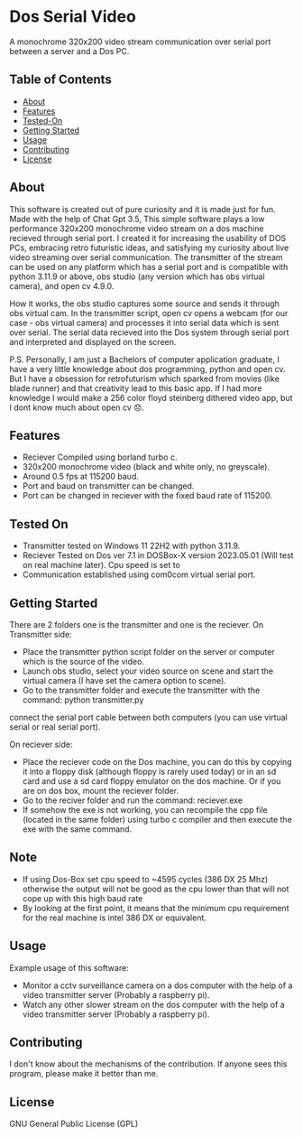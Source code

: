 # Dos Serial Video

A monochrome 320x200 video stream communication over serial port between a server and a Dos PC.

## Table of Contents

- [About](#about)
- [Features](#features)
- [Tested-On](#Tested-On)
- [Getting Started](#getting-started)
- [Usage](#usage)
- [Contributing](#contributing)
- [License](#license)

## About

This software is created out of pure curiosity and it is made just for fun. Made with the help of Chat Gpt 3.5, This simple software plays a low performance 320x200 monochrome video stream on a dos machine recieved through serial port. I created it for increasing the usability of DOS PCs, embracing retro futuristic ideas, and satisfying my curiosity about live video streaming over serial communication. The transmitter of the stream can be used on any platform which has a serial port and is compatible with python 3.11.9 or above, obs studio (any version which has obs virtual camera), and open cv 4.9.0.

How it works, the obs studio captures some source and sends it through obs virtual cam. In the transmitter script, open cv opens a webcam (for our case - obs virtual camera) and processes it into serial data which is sent over serial. The serial data recieved into the Dos system through serial port and interpreted and displayed on the screen.

P.S. 
Personally, I am just a Bachelors of computer application graduate, I have a very little knowledge about dos programming, python and open cv. But I have a obsession for retrofuturism which sparked from movies (like blade runner) and that creativity lead to this basic app. If I had more knowledge I would make a 256 color floyd steinberg dithered video app, but I dont know much about open cv 😞.

## Features
- Reciever Compiled using borland turbo c.
- 320x200 monochrome video (black and white only, no greyscale).
- Around 0.5 fps at 115200 baud.
- Port and baud on transmitter can be changed.
- Port can be changed in reciever with the fixed baud rate of 115200.

## Tested On

- Transmitter tested on Windows 11 22H2 with python 3.11.9.
- Reciever Tested on Dos ver 7.1 in DOSBox-X version 2023.05.01 (Will test on real machine later). Cpu speed is set to 
- Communication established using com0com virtual serial port.

## Getting Started

There are 2 folders one is the transmitter and one is the reciever. 
On Transmitter side:
- Place the transmitter python script folder on the server or computer which is the source of the video.
- Launch obs studio, select your video source on scene and start the virtual camera (I have set the camera option to scene).
- Go to the transmitter folder and execute the transmitter with the command: python transmitter.py

connect the serial port cable between both computers (you can use virtual serial or real serial port).

On reciever side:
- Place the reciever code on the Dos machine, you can do this by copying it into a floppy disk (although floppy is rarely used today) or in an sd card and use a sd card floppy emulator on the dos machine. Or if you are on dos box, mount the reciever folder.
- Go to the reciver folder and run the command: reciever.exe
- If somehow the exe is not working, you can recompile the cpp file (located in the same folder) using turbo c compiler and then execute the exe with the same command.

## Note
- If using Dos-Box set cpu speed to ~4595 cycles (386 DX 25 Mhz) otherwise the output will not be good as the cpu lower than that will not cope up with this high baud rate
- By looking at the first point, it means that the minimum cpu requirement for the real machine is intel 386 DX or equivalent.

## Usage

Example usage of this software:
- Monitor a cctv surveillance camera on a dos computer with the help of a video transmitter server (Probably a raspberry pi).
- Watch any other slower stream on the dos computer with the help of a video transmitter server (Probably a raspberry pi).

## Contributing

I don't know about the mechanisms of the contribution. If anyone sees this program, please make it better than me.

## License

GNU General Public License (GPL)
